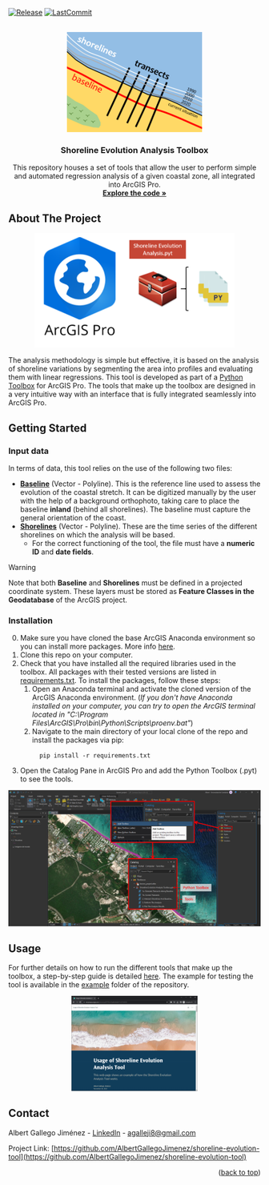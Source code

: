 <a name="readme-top"></a>

<!-- PROJECT SHIELDS -->
[![Release][release-shield]][release-url]
[![LastCommit][lastcommit-shield]][lastcommit-url]

<!-- PROJECT LOGO -->
<br />
<div align="center">
  <a href="https://github.com/AlbertGallegoJimenez/shoreline-evolution-tool">
    <img src="images/logo-tool.png" alt="Logo" width="270" height="200">
  </a>

<h3 align="center">Shoreline Evolution Analysis Toolbox</h3>

  <p align="center">
    This repository houses a set of tools that allow the user to perform simple and automated regression analysis of a given coastal zone, all integrated into ArcGIS Pro.
    <br />
    <a href="https://github.com/AlbertGallegoJimenez/shoreline-evolution-tool/tree/main/src/tools"><strong>Explore the code »</strong></a>
    <br />
  </p>
</div>

<!-- ABOUT THE PROJECT -->
## About The Project

<div align="center">
  <img src="images/framework.png" width="400">
</div>

The analysis methodology is simple but effective, it is based on the analysis of shoreline variations by segmenting the area into profiles and evaluating them with linear regressions.
This tool is developed as part of a [Python Toolbox](https://pro.arcgis.com/en/pro-app/latest/arcpy/geoprocessing_and_python/a-quick-tour-of-python-toolboxes.htm) for ArcGIS Pro. The tools that make up the toolbox are designed in a very intuitive way with an interface that is fully integrated seamlessly into ArcGIS Pro.


<!-- GETTING STARTED -->
## Getting Started

### Input data

In terms of data, this tool relies on the use of the following two files:
* <ins>**Baseline**</ins> (Vector - Polyline). This is the reference line used to assess the evolution of the coastal stretch. It can be digitized manually by the user with the help of a background orthophoto, taking care to place the baseline **inland** (behind all shorelines). The baseline must capture the general orientation of the coast.
* <ins>**Shorelines**</ins> (Vector - Polyline). These are the time series of the different shorelines on which the analysis will be based.
  * For the correct functioning of the tool, the file must have a **numeric ID** and **date fields**.

> [!WARNING]
> Note that both **Baseline** and **Shorelines** must be defined in a projected coordinate system.
> These layers must be stored as **Feature Classes in the Geodatabase** of the ArcGIS project.

### Installation

0. Make sure you have cloned the base ArcGIS Anaconda environment so you can install more packages. More info [here](https://pro.arcgis.com/en/pro-app/latest/arcpy/get-started/clone-an-environment.htm).
1. Clone this repo on your computer.
2. Check that you have installed all the required libraries used in the toolbox. All packages with their tested versions are listed in [requirements.txt](https://github.com/AlbertGallegoJimenez/shoreline-evolution-tool/tree/main/requirements.txt). To install the packages, follow these steps:
   1. Open an Anaconda terminal and activate the cloned version of the ArcGIS Anaconda environment. (_If you don't have Anaconda installed on your computer, you can try to open the ArcGIS terminal located in "C:\Program Files\ArcGIS\Pro\bin\Python\Scripts\proenv.bat"_)
   2. Navigate to the main directory of your local clone of the repo and install the packages via pip:
      ``` shell
        pip install -r requirements.txt
      ```
3. Open the Catalog Pane in ArcGIS Pro and add the Python Toolbox (.pyt) to see the tools.
<div align="center">
  <a href="https://github.com/AlbertGallegoJimenez/shoreline-evolution-tool">
    <img src="images/open-toolbox.png" width="600" >
  </a>
</div>

<!-- USAGE -->
## Usage

For further details on how to run the different tools that make up the toolbox, a step-by-step guide is detailed [here](https://arcg.is/ez9KK0). The example for testing the tool is available in the [example](https://github.com/AlbertGallegoJimenez/shoreline-evolution-tool/tree/main/example) folder of the repository.

<div align="center">
<a href="https://arcg.is/ez9KK0">
  <img src="images/guide-website.PNG" alt="Website thumbnail" width="50%">
</a>
</div>

<!-- CONTACT -->
## Contact

Albert Gallego Jiménez - [LinkedIn](https://www.linkedin.com/in/albert-gallego-jimenez) - agalleji8@gmail.com

Project Link: [https://github.com/AlbertGallegoJimenez/shoreline-evolution-tool](https://github.com/AlbertGallegoJimenez/shoreline-evolution-tool)

<p align="right">(<a href="#readme-top">back to top</a>)</p>


<!-- MARKDOWN LINKS & IMAGES -->
<!-- https://www.markdownguide.org/basic-syntax/#reference-style-links -->
[release-shield]: https://img.shields.io/github/release/AlbertGallegoJimenez/shoreline-evolution-tool.svg?style=for-the-badge
[release-url]: https://github.com/AlbertGallegoJimenez/shoreline-evolution-tool/releases
[lastcommit-shield]: https://img.shields.io/github/last-commit/AlbertGallegoJimenez/shoreline-evolution-tool.svg?style=for-the-badge
[lastcommit-url]: https://github.com/AlbertGallegoJimenez/shoreline-evolution-tool/releases
